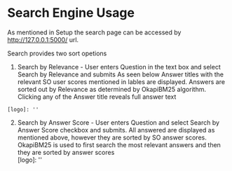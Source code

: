 # Search Engine Usage
  As mentioned in Setup the search page can be accessed by http://127.0.0.1:5000/ url.

  Search provides two sort opetions
  1. Search by Relevance - User enters Question in the text box and select Search by Relevance and submits
     As seen below Answer titles with the relevant SO user scores mentioned in lables are displayed. Answers are sorted out by Relevance as determined by OkapiBM25 algorithm.
     Clicking any of the Answer title reveals full answer text

    [logo]: ''

  2. Search by Answer Score - User enters Question and select Search by Answer Score checkbox and submits. All answered are displayed as mentioned above, however they are sorted by SO answer scores. OkapiBM25 is used to first search the most relevant answers and then they are sorted by answer scores  
    [logo]: ''
